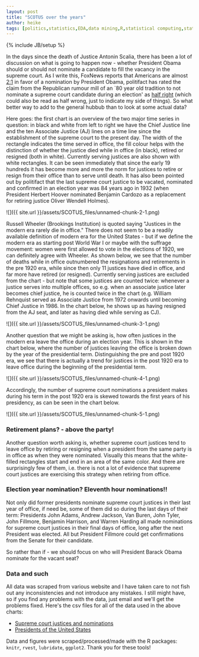 ```yaml
---
layout: post
title: "SCOTUS over the years"
author: heike
tags: [politics,statistics,EDA,data mining,R,statistical computing,statistical graphics,data wrangling]
---
```

{% include JB/setup %}

In the days since the death of Justice Antonin Scalia, there has been a
lot of discussion on what is going to happen now - whether President
Obama should or should not nominate a candidate to fill the vacancy in
the supreme court. As I write this, FoxNews reports that Americans are
almost
[2:1](http://www.foxnews.com/politics/interactive/2016/02/18/fox-news-poll-national-presidential-race-february-18-2016/)
in favor of a nomination by President Obama, politifact has rated the
claim from the Republican rumour mill of an \`80 year old tradition to
not nominate a supreme court candidate during an election' as [half
right](http://www.politifact.com/truth-o-meter/article/2016/feb/17/misleading-notion-supreme-court-vacancy-hasnt-been/)
(which could also be read as half wrong, just to indicate my side of
things). So what better way to add to the general hubbub than to look at
some actual data?

Here goes: the first chart is an overview of the two major time series
in question: in black and white from left to right we have the Chief
Justice line and the ten Associate Justice (AJ) lines on a time line
since the establishment of the supreme court to the present day. The
width of the rectangle indicates the time served in office, the fill
colour helps with the distinction of whether the justice died while in
office (in black), retired or resigned (both in white). Currently
serving justices are also shown with white rectangles. It can be seen
immediately that since the early 19 hundreds it has become more and more
the norm for justices to retire or resign from their office than to
serve until death. It has also been pointed out by politifact that the
last supreme court justice to be vacated, nominated and confirmed in an
election year was 84 years ago in 1932 (when President Herbert Hoover
nominated Benjamin Cardozo as a replacement for retiring justice Oliver
Wendell Holmes).

![]({{ site.url }}/assets/SCOTUS_files/unnamed-chunk-2-1.png)

Russell Wheeler (Brookings Institution) is quoted saying "Justices in
the modern era rarely die in office." There does not seem to be a
readily available definition of modern era for the United States - but
if we define the modern era as starting post World War I or maybe with
the suffrage movement: women were first allowed to vote in the elections
of 1920, we can definitely agree with Wheeler. As shown below, we see
that the number of deaths while in office outnumbered the resignations
and retirements in the pre 1920 era, while since then only 11 justices
have died in office, and far more have retired (or resigned). Currently
serving justices are excluded from the chart - but note that some
justices are counted twice: whenever a justice serves into multiple
offices, so e.g. when an associate justice later becomes chief justice,
he is counted twice in the chart (e.g. William Rehnquist served as
Associate Justice from 1972 onwards until becoming Chief Justice in
1986. In the chart below, he shows up as having resigned from the AJ
seat, and later as having died while serving as CJ).

![]({{ site.url }}/assets/SCOTUS_files/unnamed-chunk-3-1.png)

Another question that we might be asking is, how often justices in the
modern era leave the office during an election year. This is shown in
the chart below, where the number of justices leaving the office is
broken down by the year of the presidential term. Distinguishing the pre
and post 1920 era, we see that there is actually a trend for justices in
the post 1920 era to leave office during the beginning of the
presidential term.

![]({{ site.url }}/assets/SCOTUS_files/unnamed-chunk-4-1.png)

Accordingly, the number of supreme court nominations a president makes
during his term in the post 1920 era is skewed towards the first years
of his presidency, as can be seen in the chart below.

![]({{ site.url }}/assets/SCOTUS_files/unnamed-chunk-5-1.png)

### Retirement plans? - above the party!

Another question worth asking is, whether supreme court justices tend to
leave office by retiring or resigning when a president from the same
party is in office as when they were nominated. Visually this means that
the white-filled rectangles start and end in an area of the same color.
And there are surprisingly few of them, i.e. there is not a lot of
evidence that supreme court justices are exercising this strategy when
retiring from office.

### Election year nomination? Eleventh hour nominations!!

Not only did former presidents nominate supreme court justices in their
last year of office, if need be, some of them did so during the last
days of their term: Presidents John Adams, Andrew Jackson, Van Buren,
John Tyler, John Fillmore, Benjamin Harrison, and Warren Harding all
made nominations for supreme court justices in their final days of
office, long after the next President was elected. All but President
Fillmore could get confirmations from the Senate for their candidate.

So rather than if - we should focus on who will President Barack Obama
nominate for the vacant seat?

### Data and such

All data was scraped from various website and I have taken care to not
fish out any inconsistencies and not introduce any mistakes. I still
might have, so if you find any problems with the data, just email and
we'll get the problems fixed. Here's the csv files for all of the data
used in the above charts:

-   [Supreme court justices and nominations](/assets/SCOTUS_files/justices-nominations.csv)
-   [Presidents of the United States](/assets/SCOTUS_files/presidents.csv)

Data and figures were scraped/processed/made with the R packages: `knitr`,
`rvest`, `lubridate`, `ggplot2`. Thank you for these tools!
